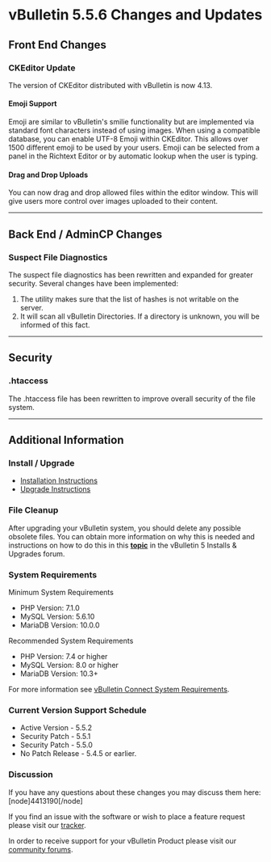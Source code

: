 # vBulletin 5.5.6 Changes and Updates

## Front End Changes

### CKEditor Update

The version of CKEditor distributed with vBulletin is now 4.13.

#### Emoji Support

Emoji are similar to vBulletin's smilie functionality but are implemented via standard font characters instead of using images. When using a compatible database, you can enable UTF-8 Emoji within CKEditor. This allows over 1500 different emoji to be used by your users. Emoji can be selected from a panel in the Richtext Editor or by automatic lookup when the user is typing.

#### Drag and Drop Uploads

You can now drag and drop allowed files within the editor window. This will give users more control over images uploaded to their content.

---

## Back End / AdminCP Changes

### Suspect File Diagnostics

The suspect file diagnostics has been rewritten and expanded for greater security. Several changes have been implemented:

1. The utility makes sure that the list of hashes is not writable on the server.
2. It will scan all vBulletin Directories. If a directory is unknown, you will be informed of this fact.


---

## Security

### .htaccess

The .htaccess file has been rewritten to improve overall security of the file system.

---

## Additional Information

### Install / Upgrade

- [Installation Instructions](https://www.vbulletin.com/forum/node/4391348)
- [Upgrade Instructions](https://www.vbulletin.com/forum/node/4391346)

### File Cleanup

After upgrading your vBulletin system, you should delete any possible obsolete files. You can obtain more information on why this is needed and instructions on how to do this in this [**topic**](https://www.vbulletin.com/forum/node/4391346) in the vBulletin 5 Installs & Upgrades forum.

### System Requirements

Minimum System Requirements

- PHP Version: 7.1.0
- MySQL Version: 5.6.10
- MariaDB Version: 10.0.0

Recommended System Requirements

- PHP Version: 7.4 or higher
- MySQL Version: 8.0 or higher
- MariaDB Version: 10.3+

For more information see [vBulletin Connect System Requirements](https://www.vbulletin.com/forum/node/4391344).

### Current Version Support Schedule

- Active Version - 5.5.2
- Security Patch - 5.5.1
- Security Patch - 5.5.0
- No Patch Release - 5.4.5 or earlier.

### Discussion

If you have any questions about these changes you may discuss them here: [node]4413190[/node]

If you find an issue with the software or wish to place a feature request please visit our [tracker](https://tracker.vbulletin.com).

In order to receive support for your vBulletin Product please visit our [community forums](https://www.vbulletin.com/forum/).

